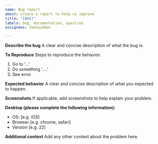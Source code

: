 ```yaml
---
name: Bug report
about: Create a report to help us improve
title: "[BUG]"
labels: bug, documentation, question
assignees: chenyueban

---
```


**Describe the bug**
A clear and concise description of what the bug is.

**To Reproduce**
Steps to reproduce the behavior:
1. Go to '...'
2. Do something '....'
3. See error

**Expected behavior**
A clear and concise description of what you expected to happen.

**Screenshots**
If applicable, add screenshots to help explain your problem.

**Desktop (please complete the following information):**
 - OS: [e.g. iOS]
 - Browser [e.g. chrome, safari]
 - Version [e.g. 22]

**Additional context**
Add any other context about the problem here.
